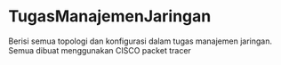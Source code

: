 # TugasManajemenJaringan
Berisi semua topologi dan konfigurasi dalam tugas manajemen jaringan. Semua dibuat menggunakan CISCO packet tracer
